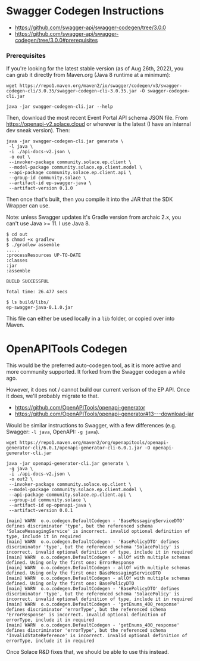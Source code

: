 # Swagger Codegen Instructions

- https://github.com/swagger-api/swagger-codegen/tree/3.0.0
- https://github.com/swagger-api/swagger-codegen/tree/3.0.0#prerequisites

### Prerequisites
If you're looking for the latest stable version (as of Aug 26th, 2022), you can grab it directly from Maven.org (Java 8 runtime at a minimum):

```
wget https://repo1.maven.org/maven2/io/swagger/codegen/v3/swagger-codegen-cli/3.0.35/swagger-codegen-cli-3.0.35.jar -O swagger-codegen-cli.jar

java -jar swagger-codegen-cli.jar --help
```

Then, download the most recent Event Portal API schema JSON file. From https://openapi-v2.solace.cloud or wherever is the latest (I have an internal dev sneak version).  Then:

```
java -jar swagger-codegen-cli.jar generate \
 -l java \
 -i ./api-docs-v2.json \
 -o out \
 --invoker-package community.solace.ep.client \
 --model-package community.solace.ep.client.model \
 --api-package community.solace.ep.client.api \
 --group-id community.solace \
 --artifact-id ep-swagger-java \
 --artifact-version 0.1.0
```


Then once that's built, then you compile it into the JAR that the SDK Wrapper can use.

Note: unless Swagger updates it's Gradle version from archaic 2.x, you can't use Java >= 11.  I use Java 8.

```
$ cd out
$ chmod +x gradlew
$ ./gradlew assemble
.....
:processResources UP-TO-DATE
:classes
:jar
:assemble

BUILD SUCCESSFUL

Total time: 26.477 secs

$ ls build/libs/
ep-swagger-java-0.1.0.jar
```

This file can either be used locally in a `lib` folder, or copied over into Maven.


# OpenAPITools Codegen

This would be the preferred auto-codegen tool, as it is more active and more community supported.  It forked from the Swagger codegen a while ago.

However, it does not / cannot build our current verison of the EP API.  Once it does, we'll probably migrate to that.

- https://github.com/OpenAPITools/openapi-generator
- https://github.com/OpenAPITools/openapi-generator#13---download-jar

Would be similar instructions to Swagger, with a few differences (e.g. Swagger: `-l java`, OpenAPI: `-g java`).

```
wget https://repo1.maven.org/maven2/org/openapitools/openapi-generator-cli/6.0.1/openapi-generator-cli-6.0.1.jar -O openapi-generator-cli.jar

java -jar openapi-generator-cli.jar generate \
 -g java \
 -i ./api-docs-v2.json \
 -o out2 \
 --invoker-package community.solace.ep.client \
 --model-package community.solace.ep.client.model \
 --api-package community.solace.ep.client.api \
 --group-id community.solace \
 --artifact-id ep-openapi-java \
 --artifact-version 0.0.1

```

```
[main] WARN  o.o.codegen.DefaultCodegen - 'BaseMessagingServiceDTO' defines discriminator 'type', but the referenced schema 'SolaceMessagingService' is incorrect. invalid optional definition of type, include it in required
[main] WARN  o.o.codegen.DefaultCodegen - 'BasePolicyDTO' defines discriminator 'type', but the referenced schema 'SolacePolicy' is incorrect. invalid optional definition of type, include it in required
[main] WARN  o.o.codegen.DefaultCodegen - allOf with multiple schemas defined. Using only the first one: ErrorResponse
[main] WARN  o.o.codegen.DefaultCodegen - allOf with multiple schemas defined. Using only the first one: BaseMessagingServiceDTO
[main] WARN  o.o.codegen.DefaultCodegen - allOf with multiple schemas defined. Using only the first one: BasePolicyDTO
[main] WARN  o.o.codegen.DefaultCodegen - 'BasePolicyDTO' defines discriminator 'type', but the referenced schema 'SolacePolicy' is incorrect. invalid optional definition of type, include it in required
[main] WARN  o.o.codegen.DefaultCodegen - 'getEnums_400_response' defines discriminator 'errorType', but the referenced schema 'ErrorResponse' is incorrect. invalid optional definition of errorType, include it in required
[main] WARN  o.o.codegen.DefaultCodegen - 'getEnums_400_response' defines discriminator 'errorType', but the referenced schema 'InvalidStateReference' is incorrect. invalid optional definition of errorType, include it in required
```

Once Solace R&D fixes that, we should be able to use this instead.

